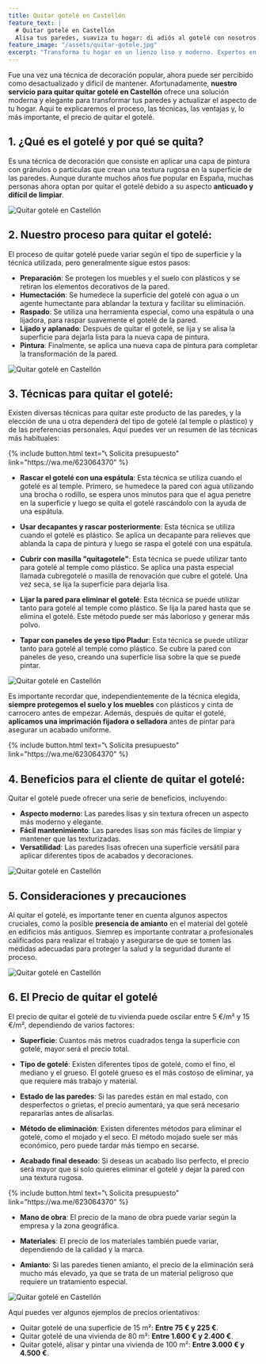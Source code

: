 ```yaml
---
title: Quitar gotelé en Castellón
feature_text: |
  # Quitar gotelé en Castellón
  Alisa tus paredes, suaviza tu hogar: di adiós al gotelé con nosotros.
feature_image: "/assets/quitar-gotele.jpg"
excerpt: "Transforma tu hogar en un lienzo liso y moderno. Expertos en quitar gotelé en Castellón. Moderniza con nosotros tus paredes."
---
```


Fue una vez una técnica de decoración popular, ahora puede ser percibido como desactualizado y difícil de mantener. Afortunadamente, **nuestro servicio para quitar quitar gotelé en Castellón** ofrece una solución moderna y elegante para transformar tus paredes y actualizar el aspecto de tu hogar. Aquí te explicaremos el proceso, las técnicas, las ventajas y, lo más importante, el precio de quitar el gotelé.

## 1. ¿Qué es el gotelé y por qué se quita?
Es una técnica de decoración que consiste en aplicar una capa de pintura con gránulos o partículas que crean una textura rugosa en la superficie de las paredes. Aunque durante muchos años fue popular en España, muchas personas ahora optan por quitar el gotelé debido a su aspecto **anticuado y difícil de limpiar**.

<img src="/assets/quitar gotele en castellon 1.jpeg" alt="Quitar gotelé en Castellón" class="center2">

## 2. Nuestro proceso para quitar el gotelé:
El proceso de quitar gotelé puede variar según el tipo de superficie y la técnica utilizada, pero generalmente sigue estos pasos:
   - **Preparación**: Se protegen los muebles y el suelo con plásticos y se retiran los elementos decorativos de la pared.
   - **Humectación**: Se humedece la superficie del gotelé con agua o un agente humectante para ablandar la textura y facilitar su eliminación.
   - **Raspado**: Se utiliza una herramienta especial, como una espátula o una lijadora, para raspar suavemente el gotelé de la pared.
   - **Lijado y aplanado**: Después de quitar el gotelé, se lija y se alisa la superficie para dejarla lista para la nueva capa de pintura.
   - **Pintura**: Finalmente, se aplica una nueva capa de pintura para completar la transformación de la pared.

<img src="/assets/quitar gotele en castellon 2.jpeg" alt="Quitar gotelé en Castellón" class="center2">

## 3. Técnicas para quitar el gotelé:
Existen diversas técnicas para quitar este producto de las paredes, y la elección de una u otra dependerá del tipo de gotelé (al temple o plástico) y de las preferencias personales. Aquí puedes ver un resumen de las técnicas más habituales:

<div class="center2">
{% include button.html text="📞 Solicita presupuesto" link="https://wa.me/623064370" %}
</div>

- **Rascar el gotelé con una espátula**: Esta técnica se utiliza cuando el gotelé es al temple. Primero, se humedece la pared con agua utilizando una brocha o rodillo, se espera unos minutos para que el agua penetre en la superficie y luego se quita el gotelé rascándolo con la ayuda de una espátula.

- **Usar decapantes y rascar posteriormente**: Esta técnica se utiliza cuando el gotelé es plástico. Se aplica un decapante para relieves que ablanda la capa de pintura y luego se raspa el gotelé con una espátula.

- **Cubrir con masilla "quitagotele"**: Esta técnica se puede utilizar tanto para gotelé al temple como plástico. Se aplica una pasta especial llamada cubregotelé o masilla de renovación que cubre el gotelé. Una vez seca, se lija la superficie para dejarla lisa.

- **Lijar la pared para eliminar el gotelé**: Esta técnica se puede utilizar tanto para gotelé al temple como plástico. Se lija la pared hasta que se elimina el gotelé. Este método puede ser más laborioso y generar más polvo.

- **Tapar con paneles de yeso tipo Pladur**: Esta técnica se puede utilizar tanto para gotelé al temple como plástico. Se cubre la pared con paneles de yeso, creando una superficie lisa sobre la que se puede pintar.

<img src="/assets/quitar gotele en castellon 3.jpeg" alt="Quitar gotelé en Castellón" class="center2">

Es importante recordar que, independientemente de la técnica elegida, **siempre protegemos el suelo y los muebles** con plásticos y cinta de carrocero antes de empezar. Además, después de quitar el gotelé, **aplicamos una imprimación fijadora o selladora** antes de pintar para asegurar un acabado uniforme.

<div class="center2">
{% include button.html text="📞 Solicita presupuesto" link="https://wa.me/623064370" %}
</div>

## 4. Beneficios para el cliente de quitar el gotelé:
Quitar el gotelé puede ofrecer una serie de beneficios, incluyendo:
   - **Aspecto moderno**: Las paredes lisas y sin textura ofrecen un aspecto más moderno y elegante.
   - **Fácil mantenimiento**: Las paredes lisas son más fáciles de limpiar y mantener que las texturizadas.
   - **Versatilidad**: Las paredes lisas ofrecen una superficie versátil para aplicar diferentes tipos de acabados y decoraciones.

<img src="/assets/quitar gotele en castellon 4.jpeg" alt="Quitar gotelé en Castellón" class="center2">

## 5. Consideraciones y precauciones
Al quitar el gotelé, es importante tener en cuenta algunos aspectos cruciales, como la posible **presencia de amianto** en el material del gotelé en edificios más antiguos. Siemrep es importante contratar a profesionales calificados para realizar el trabajo y asegurarse de que se tomen las medidas adecuadas para proteger la salud y la seguridad durante el proceso.

<img src="/assets/quitar gotele en castellon 5.jpeg" alt="Quitar gotelé en Castellón" class="center2">

## 6. El Precio de quitar el gotelé
El precio de quitar el gotelé de tu vivienda puede oscilar entre 5 €/m² y 15 €/m², dependiendo de varios factores:

- **Superficie**: Cuantos más metros cuadrados tenga la superficie con gotelé, mayor será el precio total.

- **Tipo de gotelé**: Existen diferentes tipos de gotelé, como el fino, el mediano y el grueso. El gotelé grueso es el más costoso de eliminar, ya que requiere más trabajo y material.

- **Estado de las paredes**: Si las paredes están en mal estado, con desperfectos o grietas, el precio aumentará, ya que será necesario repararlas antes de alisarlas.

- **Método de eliminación**: Existen diferentes métodos para eliminar el gotelé, como el mojado y el seco. El método mojado suele ser más económico, pero puede tardar más tiempo en secarse.

- **Acabado final deseado**: Si deseas un acabado liso perfecto, el precio será mayor que si solo quieres eliminar el gotelé y dejar la pared con una textura rugosa.

<div class="center2">
{% include button.html text="📞 Solicita presupuesto" link="https://wa.me/623064370" %}
</div>

- **Mano de obra**: El precio de la mano de obra puede variar según la empresa y la zona geográfica.

- **Materiales**: El precio de los materiales también puede variar, dependiendo de la calidad y la marca.

- **Amianto**: Si las paredes tienen amianto, el precio de la eliminación será mucho más elevado, ya que se trata de un material peligroso que requiere un tratamiento especial.

<img src="/assets/quitar gotele en castellon 6.jpeg" alt="Quitar gotelé en Castellón" class="center2">

Aquí puedes ver algunos ejemplos de precios orientativos:

- Quitar gotelé de una superficie de 15 m²: **Entre 75 € y 225 €**.
- Quitar gotelé de una vivienda de 80 m²: **Entre 1.600 € y 2.400 €**.
- Quitar gotelé, alisar y pintar una vivienda de 100 m²: **Entre 3.000 € y 4.500 €**.
